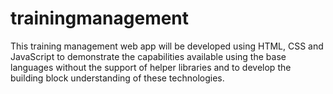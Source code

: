 # trainingmanagement
This training management web app will be developed using HTML, CSS and JavaScript to demonstrate the capabilities available using the base languages without the support of helper libraries and to develop the building block understanding of these technologies.
